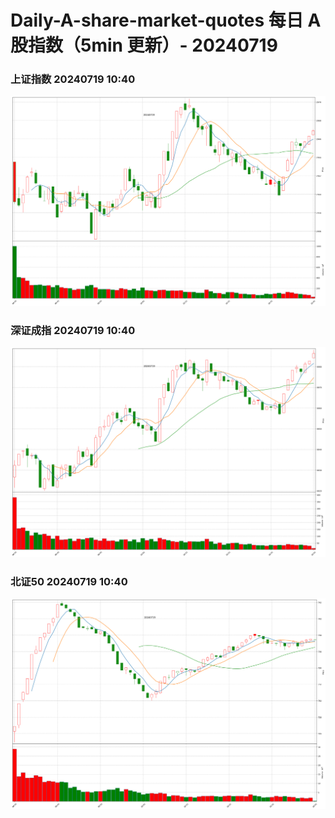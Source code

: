 
# Daily-A-share-market-quotes 每日 A 股指数（5min 更新）- 20240719

### 上证指数 20240719 10:40
![](./fig/2024/7/20240719-sh000001.png)

### 深证成指 20240719 10:40
![](./fig/2024/7/20240719-sz399001.png)

### 北证50 20240719 10:40
![](./fig/2024/7/20240719-bj899050.png)
